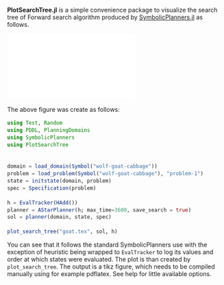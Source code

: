 **PlotSearchTree.jl**
is a simple convenience package to visualize the search tree of Forward search algorithm produced by [SymbolicPlanners.jl](https://github.com/JuliaPlanners/SymbolicPlanners.jl) as follows.

![img](goat.pdf)

The above figure was create as follows:
```julia
using Test, Random
using PDDL, PlanningDomains
using SymbolicPlanners
using PlotSearchTree 


domain = load_domain(Symbol("wolf-goat-cabbage"))
problem = load_problem(Symbol("wolf-goat-cabbage"), "problem-1")
state = initstate(domain, problem)
spec = Specification(problem)

h = EvalTracker(HAdd())
planner = AStarPlanner(h; max_time=3600, save_search = true)
sol = planner(domain, state, spec)

plot_search_tree("goat.tex", sol, h)
```
You can see that it follows the standard SymbolicPlanners use with the exception of heuristic being wrapped to `EvalTracker` to log its values and order at which states were evaluated. The plot is than created by `plot_search_tree`. The output is a tikz figure, which needs to be compiled manually using for example pdflatex. See help for little available options.
